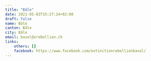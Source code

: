 ```yaml
---
title: "Bâle"
date: 2021-05-03T15:27:24+02:00
draft: false
name: Bâle
canton: Bâle
city: Bâle
email: basel@xrebellion.ch
links:
    others: []
    facebook: https://www.facebook.com/extinctionrebellionbasel/
---
```


